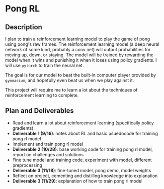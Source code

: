# Pong RL

## Description
I plan to train a reinforcement learning model to play the game of pong using pong's raw frames. The reinforcement learning model (a deep neural network of some kind, probably a conv net) will output probabilities for moving up, down, or staying. The model will be trained by rewarding the model when it wins and punishing it when it loses using policy gradients. I will use `pytorch` to train the neural net.

The goal is for our model to beat the built-in computer player provided by `gymnasium`, and hopefully even beat us when we play against it.

This project will require me to learn a lot about the techniques of reinforcement learning to complete.

## Plan and Deliverables
* Read and learn a lot about reinforcement learning (specifically policy gradients).
* **Deliverable 1 (9/16)**: notes about RL and basic psuedocode for training pong rl model
* Implement and train pong rl model
* **Deliverable 2 (10/28)**: base working code for training pong rl model, report on challenges and solutions
* Fine tune model and training code, experiment with model, different preprocessing
* **Deliverable 3 (11/18)**: fine-tuned model, pong demo, model weights
* Reflect on project, cementing and distilling knowledge into explanation
* **Deliverable 3 (11/29)**: explanation of how to train pong rl model
